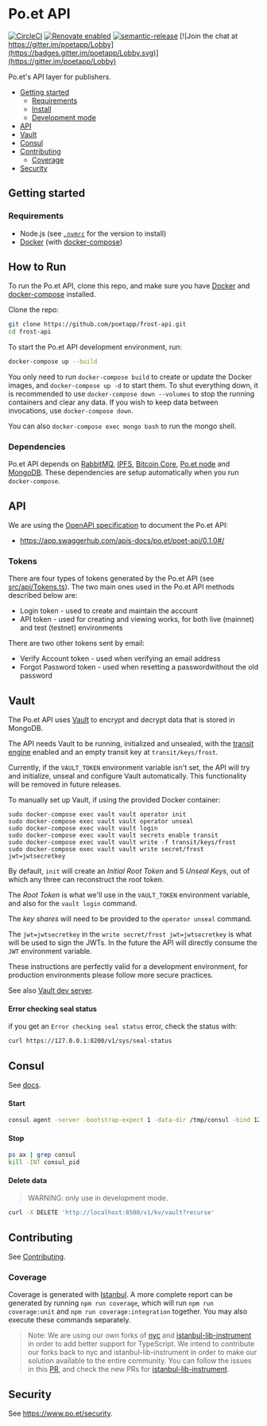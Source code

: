 # Po.et API

[![CircleCI](https://circleci.com/gh/poetapp/frost-api/tree/master.svg?style=shield&circle-token=4c0674e6ac8ca64c250d6f09bff344e48762c40b)](https://circleci.com/gh/poetapp/frost-api/tree/master)
[![Renovate enabled](https://img.shields.io/badge/renovate-enabled-brightgreen.svg)](https://renovatebot.com/)
[![semantic-release](https://img.shields.io/badge/%20%20%F0%9F%93%A6%F0%9F%9A%80-semantic--release-e10079.svg)](https://github.com/semantic-release/semantic-release)
[![Join the chat at https://gitter.im/poetapp/Lobby](https://badges.gitter.im/poetapp/Lobby.svg)](https://gitter.im/poetapp/Lobby)

Po.et's API layer for publishers.

- [Getting started](#getting-started)
    - [Requirements](#requirements)
    - [Install](#install)
    - [Development mode](#development-mode)
- [API](#api)
- [Vault](#vault)
- [Consul](#consul)
- [Contributing](#contributing)
    - [Coverage](#coverage)
- [Security](#security)

## Getting started

### Requirements

* Node.js (see [`.nvmrc`](./.nvmrc) for the version to install)
* [Docker](https://docs.docker.com/install/) (with [docker-compose](https://docs.docker.com/compose/install/))

## How to Run

To run the Po.et API, clone this repo, and make sure you have [Docker](https://docs.docker.com/install/) and [docker-compose](https://docs.docker.com/compose/install/) installed.

Clone the repo:

```bash
git clone https://github.com/poetapp/frost-api.git
cd frost-api
```

To start the Po.et API development environment, run:

```bash
docker-compose up --build
```

You only need to run `docker-compose build` to create or update the Docker images, and `docker-compose up -d` to start them. To shut everything down, it is recommended to use `docker-compose down --volumes`  to stop the running containers and clear any data. If you wish to keep data between invocations, use `docker-compose down`.

You can also `docker-compose exec mongo bash` to run the mongo shell.

### Dependencies

Po.et API depends on [RabbitMQ](http://www.rabbitmq.com/), [IPFS](https://ipfs.io/), [Bitcoin Core](https://github.com/bitcoin/bitcoin), [Po.et node](https://github.com/poetapp/node.git) and [MongoDB](https://github.com/mongodb/mongo).
These dependencies are setup automatically when you run `docker-compose`.

## API

We are using the [OpenAPI specification](https://github.com/OAI/OpenAPI-Specification/blob/master/versions/3.0.1.md) to document the Po.et API:
- https://app.swaggerhub.com/apis-docs/po.et/poet-api/0.1.0#/

### Tokens

There are four types of tokens generated by the Po.et API (see [src/api/Tokens.ts](./src/api/Tokens.ts)). The two main ones used in the Po.et API methods described below are:

- Login token - used to create and maintain the account
- API token - used for creating and viewing works, for both live (mainnet) and test (testnet) environments

There are two other tokens sent by email:

- Verify Account token - used when verifying an email address 
- Forgot Password token - used when resetting a passwordwithout the old password 

## Vault

The Po.et API uses [Vault](https://www.vaultproject.io/) to encrypt and decrypt data that is stored in MongoDB.

The API needs Vault to be running, initialized and unsealed, with the [transit engine](https://www.vaultproject.io/docs/secrets/transit/index.html) enabled and an empty transit key at `transit/keys/frost`.

Currently, if the `VAULT_TOKEN` environment variable isn't set, the API will try and initialize, unseal and configure Vault automatically. This functionality will be removed in future releases.

To manually set up Vault, if using the provided Docker container:
```
sudo docker-compose exec vault vault operator init
sudo docker-compose exec vault vault operator unseal
sudo docker-compose exec vault vault login
sudo docker-compose exec vault vault secrets enable transit
sudo docker-compose exec vault vault write -f transit/keys/frost
sudo docker-compose exec vault vault write secret/frost jwt=jwtsecretkey
```

By default, `init` will create an _Initial Root Token_ and 5 _Unseal Keys_, out of which any three can reconstruct the root token.

The _Root Token_ is what we'll use in the `VAULT_TOKEN` environment variable, and also for the `vault login` command.

The _key shares_ will need to be provided to the `operator unseal` command.

The `jwt=jwtsecretkey` in the `write secret/frost jwt=jwtsecretkey` is what will be used to sign the JWTs. In the future the API will directly consume the `JWT` environment variable.

These instructions are perfectly valid for a development environment, for production environments please follow more secure practices.

See also [Vault dev server](https://www.vaultproject.io/intro/getting-started/dev-server.html).

#### Error checking seal status

if you get an `Error checking seal status` error, check the status with:

```bash
curl https://127.0.0.1:8200/v1/sys/seal-status
```

## Consul

See [docs](https://www.consul.io/docs/agent/basics.html).

#### Start

```bash
consul agent -server -bootstrap-expect 1 -data-dir /tmp/consul -bind 127.0.0.1
```

#### Stop

```bash
ps ax | grep consul
kill -INT consul_pid
```

#### Delete data

> WARNING: only use in development mode.

```bash
curl -X DELETE 'http://localhost:8500/v1/kv/vault?recurse'
```

## Contributing

See [Contributing](https://github.com/poetapp/documentation/blob/master/CONTRIBUTING.md).

### Coverage
Coverage is generated with [Istanbul](https://github.com/istanbuljs/nyc). A more complete report can be generated by running `npm run coverage`, which will run `npm run coverage:unit` and `npm run coverage:integration` together. You may also execute these commands separately.

> Note: We are using our own forks of [nyc](https://github.com/istanbuljs/nyc) and [istanbul-lib-instrument](https://github.com/istanbuljs/istanbuljs/tree/master/packages/istanbul-lib-instrument) in order to add better support for TypeScript. We intend to contribute our forks back to nyc and istanbul-lib-instrument in order to make our solution available to the entire community. You can follow the issues in this [PR](https://github.com/poetapp/node/pull/230), and check the new PRs for [istanbul-lib-instrument](https://github.com/istanbuljs/istanbuljs/pull/204).

## Security

See https://www.po.et/security.
